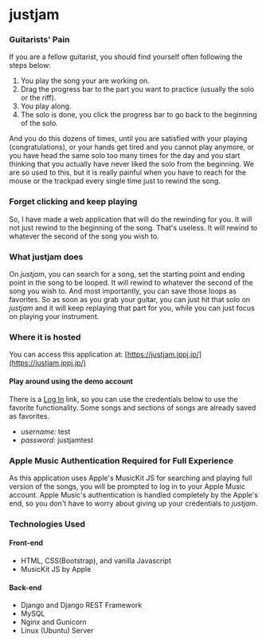 # justjam
### Guitarists' Pain

If you are a fellow guitarist, you should find yourself often following the steps below:
1. You play the song your are working on.
2. Drag the progress bar to the part you want to practice (usually the solo or the riff).
3. You play along.
4. The solo is done, you click the progress bar to go back to the beginning of the solo.

And you do this dozens of times, until you are satisfied with your playing (congratulations), or your hands get tired and you cannot play anymore, or you have head the same solo too many times for the day and you start thinking that you actually have never liked the solo from the beginning.
We are so used to this, but it is really painful when you have to reach for the mouse or the trackpad every single time just to rewind the song.

### Forget clicking and keep playing

So, I have made a web application that will do the rewinding for you.
It will not just rewind to the beginning of the song. That's useless. 
It will rewind to whatever the second of the song you wish to.

### What justjam does

On _justjam_, you can search for a song, set the starting point and ending point in the song to be looped.
It will rewind to whatever the second of the song you wish to.
And most importantly, you can save those loops as favorites.
So as soon as you grab your guitar, you can just hit that solo on _justjam_ and it will keep replaying that part for you, while you can just focus on playing your instrument. 

### Where it is hosted

You can access this application at:
[https://justjam.jppj.jp/](https://justjam.jppj.jp/)

#### Play around using the demo account
There is a [Log In](https://justjam.jppj.jp/account/login) link, so you can use the credentials below to use the favorite functionality.
Some songs and sections of songs are already saved as favorites.
* _username:_ test
* _password:_ justjamtest

### Apple Music Authentication Required for Full Experience

As this application uses Apple's MusicKit JS for searching and playing full version of the songs, you will be prompted to log in to your Apple Music account.
Apple Music's authentication is handled completely by the Apple's end, so you don't have to worry about giving up your credentials to _justjam_.

### Technologies Used

#### Front-end
* HTML, CSS(Bootstrap), and vanilla Javascript
* MusicKit JS by Apple
#### Back-end
* Django and Django REST Framework
* MySQL
* Nginx and Gunicorn
* Linux (Ubuntu) Server

